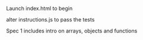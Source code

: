 Launch index.html to begin

alter instructions.js to pass the tests

Spec 1 includes intro on arrays, objects and functions

